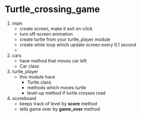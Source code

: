 # Turtle_crossing_game
1. main
    * create screen, make it exit on-click
    * turn off-screen animation
    * create turtle from your turtle_player module
    * create while loop which update screen every 0.1 second
    * 
2. cars 
   * have method that moves car left
   * Car class
3. turtle_player
    * this module have
      * Turtle class
      * methods which moves turtle
      * level-up method if turtle crosses road
4. scoreboard 
    * keeps track of level by **score** method
    * tells game over by **game_over** method
